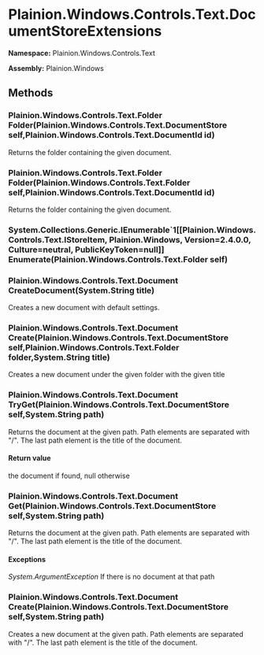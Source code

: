 
# Plainion.Windows.Controls.Text.DocumentStoreExtensions

**Namespace:** Plainion.Windows.Controls.Text

**Assembly:** Plainion.Windows


## Methods

### Plainion.Windows.Controls.Text.Folder Folder(Plainion.Windows.Controls.Text.DocumentStore self,Plainion.Windows.Controls.Text.DocumentId id)

Returns the folder containing the given document.

### Plainion.Windows.Controls.Text.Folder Folder(Plainion.Windows.Controls.Text.Folder self,Plainion.Windows.Controls.Text.DocumentId id)

Returns the folder containing the given document.

### System.Collections.Generic.IEnumerable`1[[Plainion.Windows.Controls.Text.IStoreItem, Plainion.Windows, Version=2.4.0.0, Culture=neutral, PublicKeyToken=null]] Enumerate(Plainion.Windows.Controls.Text.Folder self)

### Plainion.Windows.Controls.Text.Document CreateDocument(System.String title)

Creates a new document with default settings.

### Plainion.Windows.Controls.Text.Document Create(Plainion.Windows.Controls.Text.DocumentStore self,Plainion.Windows.Controls.Text.Folder folder,System.String title)

Creates a new document under the given folder with the given title

### Plainion.Windows.Controls.Text.Document TryGet(Plainion.Windows.Controls.Text.DocumentStore self,System.String path)

Returns the document at the given path. Path elements are separated with "/". The last path element is the title of the document.

#### Return value

the document if found, null otherwise

### Plainion.Windows.Controls.Text.Document Get(Plainion.Windows.Controls.Text.DocumentStore self,System.String path)

Returns the document at the given path. Path elements are separated with "/". The last path element is the title of the document.

#### Exceptions

*System.ArgumentException*
If there is no document at that path

### Plainion.Windows.Controls.Text.Document Create(Plainion.Windows.Controls.Text.DocumentStore self,System.String path)

Creates a new document at the given path. Path elements are separated with "/". The last path element is the title of the document.
